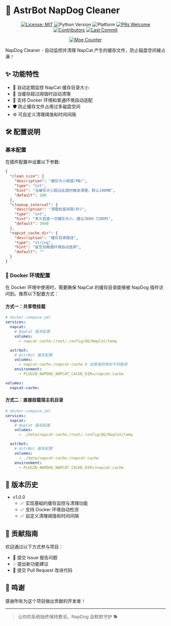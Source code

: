 # 🐾 AstrBot NapDog Cleaner

<div align="center">

[![License: MIT](https://img.shields.io/badge/License-MIT-blue.svg)](https://opensource.org/licenses/MIT)
![Python Version](https://img.shields.io/badge/Python-3.10.14%2B-blue)
![Platform](https://img.shields.io/badge/Platform-Windows%20%7C%20Linux%20%7C%20macOS-lightgrey)
[![PRs Welcome](https://img.shields.io/badge/PRs-Welcome-brightgreen)](CONTRIBUTING.md)
[![Contributors](https://img.shields.io/github/contributors/anka-afk/astrbot_plugin_napdog?color=green)](https://github.com/anka-afk/astrbot_plugin_napdog/graphs/contributors)
[![Last Commit](https://img.shields.io/github/last-commit/anka-afk/astrbot_plugin_napdog)](https://github.com/anka-afk/astrbot_plugin_napdog/commits/main)

</div>

<div align="center">

[![Moe Counter](https://count.getloli.com/get/@NapDogCleaner?theme=moebooru)](https://github.com/anka-afk/astrbot_plugin_napdog)

</div>

NapDog Cleaner - 自动监控并清理 NapCat 产生的缓存文件，防止磁盘空间被占满！

## ✨ 功能特性

- 🔄 自动定期监控 NapCat 缓存目录大小
- 🧹 当缓存超过阈值时自动清理
- 🐳 支持 Docker 环境和普通环境自动适配
- 🛡️ 防止缓存文件占用过多磁盘空间
- ⚙️ 可自定义清理阈值和时间间隔

## 🛠️ 配置说明

### 基本配置

在插件配置中设置以下参数:

```json
{
  "clean_size": {
    "description": "缓存大小阈值(MB)",
    "type": "int",
    "hint": "当缓存大小超过此值时触发清理，默认100MB",
    "default": 100
  },
  "cleanup_interval": {
    "description": "清理检查间隔(秒)",
    "type": "int",
    "hint": "多久检查一次缓存大小，建议3600-7200秒",
    "default": 3600
  },
  "napcat_cache_dir": {
    "description": "缓存目录路径",
    "type": "string",
    "hint": "留空则根据环境自动选择",
    "default": ""
  }
}
```

### 🐳 Docker 环境配置

在 Docker 环境中使用时，需要确保 NapCat 的缓存目录能够被 NapDog 插件访问到。推荐以下配置方式：

#### 方式一：共享卷挂载

```yaml
# docker-compose.yml
services:
  napcat:
    # NapCat 服务配置
    volumes:
      - napcat-cache:/root/.config/QQ/NapCat/temp

  astrbot:
    # AstrBot 服务配置
    volumes:
      - napcat-cache:/napcat-cache # 挂载相同卷到不同路径
    environment:
      - PLUGIN_NAPDOG_NAPCAT_CACHE_DIR=/napcat-cache

volumes:
  napcat-cache:
```

#### 方式二：直接挂载宿主机目录

```yaml
# docker-compose.yml
services:
  napcat:
    # NapCat 服务配置
    volumes:
      - ./data/napcat-cache:/root/.config/QQ/NapCat/temp

  astrbot:
    # AstrBot 服务配置
    volumes:
      - ./data/napcat-cache:/napcat-cache
    environment:
      - PLUGIN_NAPDOG_NAPCAT_CACHE_DIR=/napcat-cache
```

## 🔄 版本历史

- v1.0.0
  - ✅ 实现基础的缓存监控与清理功能
  - ✅ 支持 Docker 环境自动检测
  - ✅ 自定义清理阈值和时间间隔

## 👥 贡献指南

欢迎通过以下方式参与项目：

- 🐛 提交 Issue 报告问题
- 💡 提出新功能建议
- 🔧 提交 Pull Request 改进代码

## 🌟 鸣谢

感谢所有为这个项目做出贡献的开发者！

---

> 让你的系统始终保持整洁，NapDog 会默默守护 🐕
